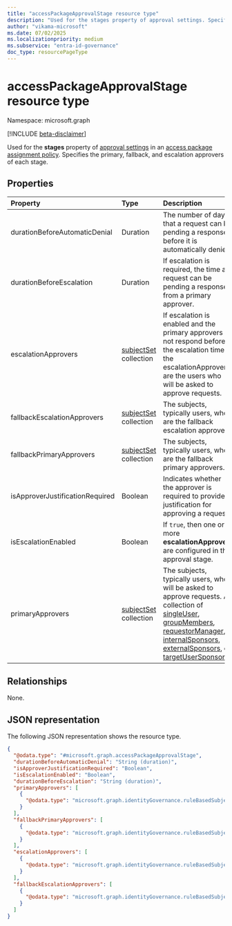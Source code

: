 ```yaml
---
title: "accessPackageApprovalStage resource type"
description: "Used for the stages property of approval settings. Specifies the primary, fallback, and escalation approvers of each stage."
author: "vikama-microsoft"
ms.date: 07/02/2025
ms.localizationpriority: medium
ms.subservice: "entra-id-governance"
doc_type: resourcePageType
---
```


# accessPackageApprovalStage resource type

Namespace: microsoft.graph

[!INCLUDE [beta-disclaimer](../../includes/beta-disclaimer.md)]

Used for the **stages** property of [approval settings](accesspackageassignmentapprovalsettings.md) in an [access package assignment policy](accesspackageassignmentpolicy.md). Specifies the primary, fallback, and escalation approvers of each stage.


## Properties
|Property|Type|Description|
|:---|:---|:---|
|durationBeforeAutomaticDenial|Duration|The number of days that a request can be pending a response before it is automatically denied.|
|durationBeforeEscalation|Duration|If escalation is required, the time a request can be pending a response from a primary approver.|
|escalationApprovers|[subjectSet](../resources/subjectset.md) collection|If escalation is enabled and the primary approvers do not respond before the escalation time, the escalationApprovers are the users who will be asked to approve requests. |
|fallbackEscalationApprovers|[subjectSet](../resources/subjectset.md) collection|The subjects, typically users, who are the fallback escalation approvers.|
|fallbackPrimaryApprovers|[subjectSet](../resources/subjectset.md) collection|The subjects, typically users, who are the fallback primary approvers.|
|isApproverJustificationRequired|Boolean|Indicates whether the approver is required to provide a justification for approving a request.|
|isEscalationEnabled|Boolean|If `true`, then one or more **escalationApprovers** are configured in this approval stage.|
|primaryApprovers|[subjectSet](../resources/subjectset.md) collection|The subjects, typically users, who will be asked to approve requests. A collection of [singleUser](singleuser.md), [groupMembers](groupmembers.md), [requestorManager](requestormanager.md), [internalSponsors](internalsponsors.md), [externalSponsors](externalsponsors.md), or [targetUserSponsors](targetusersponsors.md).|

## Relationships
None.

## JSON representation
The following JSON representation shows the resource type.
<!-- {
  "blockType": "resource",
  "@odata.type": "microsoft.graph.accessPackageApprovalStage"
}
-->
``` json
{
  "@odata.type": "#microsoft.graph.accessPackageApprovalStage",
  "durationBeforeAutomaticDenial": "String (duration)",
  "isApproverJustificationRequired": "Boolean",
  "isEscalationEnabled": "Boolean",
  "durationBeforeEscalation": "String (duration)",
  "primaryApprovers": [
    {
      "@odata.type": "microsoft.graph.identityGovernance.ruleBasedSubjectSet"
    }
  ],
  "fallbackPrimaryApprovers": [
    {
      "@odata.type": "microsoft.graph.identityGovernance.ruleBasedSubjectSet"
    }
  ],
  "escalationApprovers": [
    {
      "@odata.type": "microsoft.graph.identityGovernance.ruleBasedSubjectSet"
    }
  ],
  "fallbackEscalationApprovers": [
    {
      "@odata.type": "microsoft.graph.identityGovernance.ruleBasedSubjectSet"
    }
  ]
}
```
